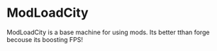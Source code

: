 # ModLoadCity
ModLoadCity is a base machine for using mods.
Its better tthan forge becouse its boosting FPS!

